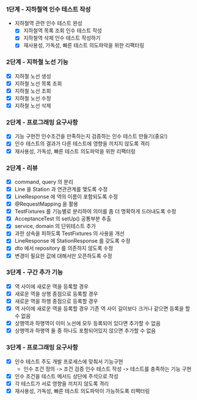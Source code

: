 ### 1단계 - 지하철역 인수 테스트 작성
* 지하철역 관련 인수 테스트 완성
  * [x] 지하철역 목록 조회 인수 테스트 작성
  * [x] 지하철역 삭제 인수 테스트 작성하기
  * [x] 재사용성, 가독성, 빠른 테스트 의도파악을 위한 리팩터링

### 2단계 - 지하철 노선 기능
* [x] 지하철 노선 생성
* [x] 지하철 노선 목록 조회
* [x] 지하철 노선 조회
* [x] 지하철 노선 수정
* [x] 지하철 노선 삭제
### 2단계 - 프로그래밍 요구사항
* [x] 기능 구현전 인수조건을 만족하는지 검증하는 인수 테스트 만들기(중요!)
* [x] 인수 테스트의 결과가 다른 테스트에 영향을 끼치지 않도록 격리
* [x] 재사용성, 가독성, 빠른 테스트 의도파악을 위한 리팩터링
### 2단계 - 리뷰
* [x] command, query 의 분리
* [x] Line 을 Station 과 연관관계를 맺도록 수정
* [x] LineResponse 에 역의 이름이 포함되도록 수정
* [x] @RequestMapping 을 활용
* [x] TestFixtures 를 기능별로 분리하여 의미를 좀 더 명확하게 드러내도록 수정
* [x] AcceptanceTest 의 setUp() 공통부분 추출
* [x] service, domain 의 단위테스트 추가
* [x] 과한 상속을 피하도록 TestFixtures 의 사용을 개선
* [x] LineResponse 에 StationResponse 를 갖도록 수정
* [x] dto 에서 repository 를 의존하지 않도록 수정
* [x] 변경이 필요한 값에 대해서만 오픈하도록 수정

### 3단계 - 구간 추가 기능
* [x] 역 사이에 새로운 역을 등록할 경우
* [x] 새로운 역을 상행 종점으로 등록할 경우
* [x] 새로운 역을 하행 종점으로 등록할 경우
* [x] 역 사이에 새로운 역을 등록할 경우 기존 역 사이 길이보다 크거나 같으면 등록을 할 수 없음
* [x] 상행역과 하행역이 이미 노선에 모두 등록되어 있다면 추가할 수 없음
* [x] 상행역과 하행역 둘 중 하나도 포함되어있지 않으면 추가할 수 없음
### 3단계 - 프로그래밍 요구사항
* [x] 인수 테스트 주도 개발 프로세스에 맞춰서 기능구현
  * 인수 조건 정의 -> 조건 검증 인수 테스트 작성 -> 테스트를 충족하는 기능 구현
* [x] 인수 조건을 테스트 메서드 상단에 주석으로 작성
* [x] 각 테스트가 서로 영향을 끼치지 않도록 격리
* [x] 재사용성, 가독성, 빠른 테스트 의도파악이 가능하도록 리팩터링
